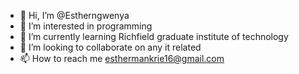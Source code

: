 - 👋 Hi, I’m @Estherngwenya
- 👀 I’m interested in programming 
- 🌱 I’m currently learning Richfield graduate institute of technology 
- 💞️ I’m looking to collaborate on any it related 
- 📫 How to reach me esthermankrie16@gmail.com 

<!---
Estherngwenya/Estherngwenya is a ✨ special ✨ repository because its `README.md` (this file) appears on your GitHub profile.
You can click the Preview link to take a look at your changes.
--->
